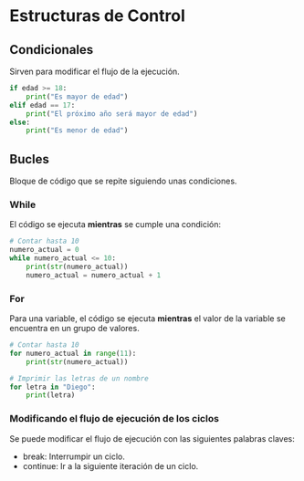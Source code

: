 # Estructuras de Control

## Condicionales

Sirven para modificar el flujo de la ejecución.

```python
if edad >= 18:
    print("Es mayor de edad")
elif edad == 17:
    print("El próximo año será mayor de edad")
else:
    print("Es menor de edad")
```

## Bucles

Bloque de código que se repite siguiendo unas condiciones.

### While

El código se ejecuta **mientras** se cumple una condición:
```python
# Contar hasta 10
numero_actual = 0
while numero_actual <= 10:
    print(str(numero_actual))
    numero_actual = numero_actual + 1
```

### For

Para una variable, el código se ejecuta **mientras** el valor de la variable se encuentra en un grupo de valores.
```python
# Contar hasta 10
for numero_actual in range(11):
    print(str(numero_actual))

# Imprimir las letras de un nombre
for letra in "Diego":
    print(letra)
```

### Modificando el flujo de ejecución de los ciclos

Se puede modificar el flujo de ejecución con las siguientes palabras claves:
* break: Interrumpir un ciclo.
* continue: Ir a la siguiente iteración de un ciclo.